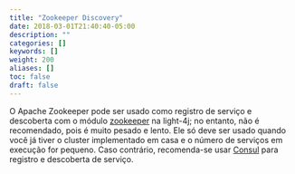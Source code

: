 ```yaml
---
title: "Zookeeper Discovery"
date: 2018-03-01T21:40:40-05:00
description: ""
categories: []
keywords: []
weight: 200
aliases: []
toc: false
draft: false
---
```


O Apache Zookeeper pode ser usado como registro de serviço e descoberta com o módulo [zookeeper][] na light-4j; no entanto, não é recomendado, pois é muito pesado e lento. Ele só deve ser usado quando você já tiver o cluster implementado em casa e o número de serviços em execução for pequeno. Caso contrário, recomenda-se usar [Consul][] para registro e descoberta de serviço.

[zookeeper]: /concern/zookeeper/
[Consul]: /consumer/consul-discovery/
